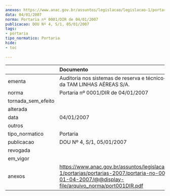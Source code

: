 ```yaml
---
anexos: https://www.anac.gov.br/assuntos/legislacao/legislacao-1/portarias/portarias-2007/portaria-no-0001-dir-de-01-04-2007/@@display-file/arquivo_norma/port001DIR.pdf
data: 04/01/2007
norma: Portaria nº 0001/DIR de 04/01/2007
publicacao: DOU Nº 4, S/1, 05/01/2007
tags:
- portaria
tipo_normatico: Portaria
hide: 
- toc 
 
---
```


|                    | Documento                                                                                                                                                        |
|:-------------------|:-----------------------------------------------------------------------------------------------------------------------------------------------------------------|
| ementa             | Auditoria nos sistemas de reserva e técnico-operacional da TAM LINHAS AÉREAS S/A.                                                                                |
| norma              | Portaria nº 0001/DIR de 04/01/2007                                                                                                                               |
| tornada_sem_efeito |                                                                                                                                                                  |
| alterada           |                                                                                                                                                                  |
| data               | 04/01/2007                                                                                                                                                       |
| outros             |                                                                                                                                                                  |
| tipo_normatico     | Portaria                                                                                                                                                         |
| publicacao         | DOU Nº 4, S/1, 05/01/2007                                                                                                                                        |
| revogada           |                                                                                                                                                                  |
| em_vigor           |                                                                                                                                                                  |
| anexos             | https://www.anac.gov.br/assuntos/legislacao/legislacao-1/portarias/portarias-2007/portaria-no-0001-dir-de-01-04-2007/@@display-file/arquivo_norma/port001DIR.pdf |
